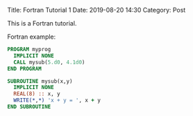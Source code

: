 Title: Fortran Tutorial 1
Date: 2019-08-20 14:30
Category: Post

This is a Fortran tutorial.

Fortran example:
```fortran
PROGRAM myprog
  IMPLICIT NONE
  CALL mysub(5.d0, 4.1d0)
END PROGRAM

SUBROUTINE mysub(x,y)
  IMPLICIT NONE
  REAL(8) :: x, y
  WRITE(*,*) 'x + y = ', x + y
END SUBROUTINE
```